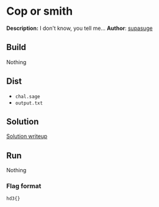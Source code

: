 # Cop or smith

**Description:** I don't know, you tell me...
**Author**: [supasuge](https://github.com/supasuge)

## Build
Nothing

## Dist
- `chal.sage`
- `output.txt`

## Solution
[Solution writeup](https://github.com/supasuge/HackDearbornCTF-Rewind-Reality/blob/main/crypto/cop-or-smith/solution/README.md)

## Run
Nothing

### Flag format
`hd3{}`
